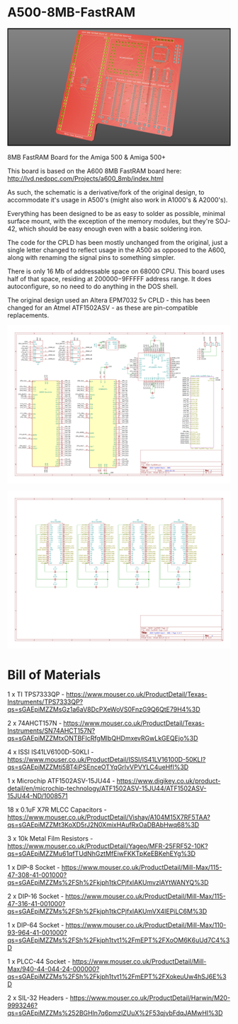 # A500-8MB-FastRAM

![A500 8MB FastRAM Board](A500%20FastRAM%20Orth0.png?raw=true "A500 8MB FastRAM Board")

8MB FastRAM Board for the Amiga 500 &amp; Amiga 500+

This board is based on the A600 8MB FastRAM board here: http://lvd.nedopc.com/Projects/a600_8mb/index.html

As such, the schematic is a derivative/fork of the original design, to accommodate it's usage in A500's (might also work in A1000's & A2000's).

Everything has been designed to be as easy to solder as possible, minimal surface mount, with the exception of the memory modules, but they're SOJ-42, which should be easy enough even with a basic soldering iron.

The code for the CPLD has been mostly unchanged from the original, just a single letter changed to reflect usage in the A500 as opposed to the A600, along with renaming the signal pins to something simpler.

There is only 16 Mb of addressable space on 68000 CPU. This board uses half of that space, residing at $200000-$9FFFFF address range. It does autoconfigure, so no need to do anything in the DOS shell.

The original design used an Altera EPM7032 5v CPLD - this has been changed for an Atmel ATF1502ASV - as these are pin-compatible replacements. 

![A500 8MB FastRAM Board - Schematic Page 1](Schematic%20Page%201.png?raw=true "A500 8MB FastRAM Board - Schematic Page 1")

![A500 8MB FastRAM Board - Schematic Page 2](Schematic%20Page%202.png?raw=true "A500 8MB FastRAM Board - Schematic Page 2")

# Bill of Materials

1 x TI TPS7333QP - https://www.mouser.co.uk/ProductDetail/Texas-Instruments/TPS7333QP?qs=sGAEpiMZZMsGz1a6aV8DcPXeWoVS0FnzG9Q6QtE79H4%3D

2 x 74AHCT157N - https://www.mouser.co.uk/ProductDetail/Texas-Instruments/SN74AHCT157N?qs=sGAEpiMZZMtxONTBFIcRfgMIbQHDmxevRGwLkGEQEjo%3D

4 x ISSI IS41LV6100D-50KLI - https://www.mouser.co.uk/ProductDetail/ISSI/IS41LV16100D-50KLI?qs=sGAEpiMZZMti5BT4iPSEnceOTYqGrIvVPVYLC4ueHfI%3D

1 x Microchip ATF1502ASV-15JU44 - https://www.digikey.co.uk/product-detail/en/microchip-technology/ATF1502ASV-15JU44/ATF1502ASV-15JU44-ND/1008571

18 x 0.1uF X7R MLCC Capacitors - https://www.mouser.co.uk/ProductDetail/Vishay/A104M15X7RF5TAA?qs=sGAEpiMZZMt3KoXD5rJ2N0XmixHAufRxOaDBAbHwq68%3D

3 x 10k Metal Film Resistors - https://www.mouser.co.uk/ProductDetail/Yageo/MFR-25FRF52-10K?qs=sGAEpiMZZMu61qfTUdNhGztMfEiwFKKTpKeEBKehEYg%3D

1 x DIP-8 Socket - https://www.mouser.co.uk/ProductDetail/Mill-Max/115-47-308-41-001000?qs=sGAEpiMZZMs%2FSh%2Fkjph1tkCPjfxlAKUmvzlAYtWANYQ%3D

2 x DIP-16 Socket - https://www.mouser.co.uk/ProductDetail/Mill-Max/115-47-316-41-001000?qs=sGAEpiMZZMs%2FSh%2Fkjph1tkCPjfxlAKUmVX4IEPiLC6M%3D

1 x DIP-64 Socket - https://www.mouser.co.uk/ProductDetail/Mill-Max/110-93-964-41-001000?qs=sGAEpiMZZMs%2FSh%2Fkjph1tvt1%2FmEPT%2FXoOM6K6uUd7C4%3D

1 x PLCC-44 Socket - https://www.mouser.co.uk/ProductDetail/Mill-Max/940-44-044-24-000000?qs=sGAEpiMZZMs%2FSh%2Fkjph1tvt1%2FmEPT%2FXokeuUw4hSJ6E%3D

2 x SIL-32 Headers - https://www.mouser.co.uk/ProductDetail/Harwin/M20-9993246?qs=sGAEpiMZZMs%252BGHln7q6pmzlZUuX%2F53qjvbFdqJAMwHI%3D

